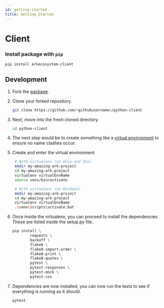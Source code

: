 ```yaml
---
id: getting-started
title: Getting Started
---
```


# Client

### Install package with `pip`

```bash
pip install arkecosystem-client
```

## Development

1. Fork the [package](https://github.com/ARKEcosystem/python-client).
2. Clone your forked repository.

   ```bash
   git clone https://github.com/<githubusername>/python-client
   ```

3. Next, move into the fresh cloned directory.

   ```bash
   cd python-client
   ```

4. The next step would be to create something like a [virtual environment](https://virtualenv.pypa.io/en/latest/) to ensure no name clashes occur.
5. Create and enter the virtual environment

   ```bash
    # With virtualenv (on Unix and OSx)
    mkdir my-amazing-ark-project
    cd my-amazing-ark-project
    virtualenv virtualEnvName
    source venv/bin/activate

    # With virtualenv (on Windows)
    mkdir my-amazing-ark-project
    cd my-amazing-ark-project
    virtualenv virtualEnvName
    .\venv\Scripts\activate.bat
   ```

6. Once inside the virtualenv, you can proceed to install the dependencies. These are listed inside the setup.py file.

   ```bash
   pip install \
           requests \
           backoff \
           flake8 \
           flake8-import-order \
           flake8-print \
           flake8-quotes \
           pytest \
           pytest-responses \
           pytest-mock \
           pytest-cov
   ```

7. Dependencies are now installed, you can now run the tests to see if everything is running as it should.

   ```bash
   pytest
   ```

